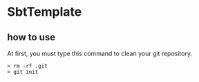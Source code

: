 # SbtTemplate

## how to use
At first, you must type this command to clean your git repository.  

    > rm -rf .git
    > git init

